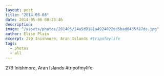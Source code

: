 ```yaml
---
layout: post
title: "2014-05-06"
date: 2014-05-06 08:23:46
description: 
image: "/assets/photos/201405/14a5d9181a4924022ed5bad0435f87de.jpg"
author: Elise Plain
excerpt: 279 Inishmore, Aran Islands #tripofmylife
tags: 
  - photos
  - all
---
```


279 Inishmore, Aran Islands #tripofmylife
<p></p>
